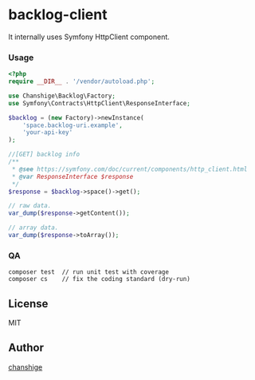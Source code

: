 # backlog-client

It internally uses Symfony HttpClient component.

### Usage

```php
<?php
require __DIR__ . '/vendor/autoload.php';

use Chanshige\Backlog\Factory;
use Symfony\Contracts\HttpClient\ResponseInterface;

$backlog = (new Factory)->newInstance(
    'space.backlog-uri.example',
    'your-api-key'
);

//[GET] backlog info
/**
 * @see https://symfony.com/doc/current/components/http_client.html 
 * @var ResponseInterface $response 
 */
$response = $backlog->space()->get();

// raw data.
var_dump($response->getContent());

// array data.
var_dump($response->toArray());
```

### QA
    composer test  // run unit test with coverage
    composer cs    // fix the coding standard (dry-run)

## License
MIT

## Author

[chanshige](https://github.com/chanshige)
